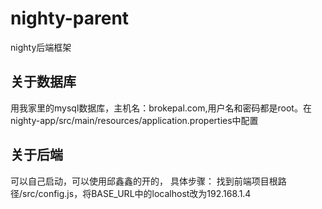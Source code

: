 # nighty-parent
nighty后端框架

## 关于数据库
用我家里的mysql数据库，主机名：brokepal.com,用户名和密码都是root。在nighty-app/src/main/resources/application.properties中配置

## 关于后端
可以自己启动，可以使用邱鑫鑫的开的，
具体步骤：
找到前端项目根路径/src/config.js，将BASE_URL中的localhost改为192.168.1.4